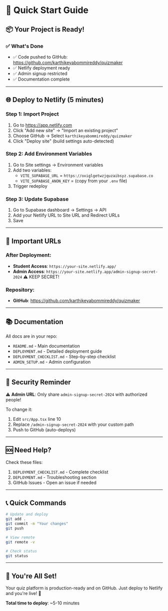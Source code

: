 # 🚀 Quick Start Guide

## 📦 Your Project is Ready!

### ✅ What's Done
- ✅ Code pushed to GitHub: https://github.com/karthikeyabommireddy/quizmaker
- ✅ Netlify deployment ready
- ✅ Admin signup restricted
- ✅ Documentation complete

---

## 🌐 Deploy to Netlify (5 minutes)

### Step 1: Import Project
1. Go to https://app.netlify.com
2. Click "Add new site" → "Import an existing project"
3. Choose GitHub → Select `karthikeyabommireddy/quizmaker`
4. Click "Deploy site" (build settings auto-detected)

### Step 2: Add Environment Variables
1. Go to Site settings → Environment variables
2. Add two variables:
   - `VITE_SUPABASE_URL` = `https://oxiglgetwzjquzaibsyz.supabase.co`
   - `VITE_SUPABASE_ANON_KEY` = (copy from your `.env` file)
3. Trigger redeploy

### Step 3: Update Supabase
1. Go to Supabase dashboard → Settings → API
2. Add your Netlify URL to Site URL and Redirect URLs
3. Save

---

## 🔗 Important URLs

### After Deployment:
- **Student Access**: `https://your-site.netlify.app/`
- **Admin Access**: `https://your-site.netlify.app/admin-signup-secret-2024` ⚠️ KEEP SECRET!

### Repository:
- **GitHub**: https://github.com/karthikeyabommireddy/quizmaker

---

## 📚 Documentation

All docs are in your repo:
- `README.md` - Main documentation
- `DEPLOYMENT.md` - Detailed deployment guide
- `DEPLOYMENT_CHECKLIST.md` - Step-by-step checklist
- `ADMIN_SETUP.md` - Admin configuration

---

## 🔐 Security Reminder

⚠️ **Admin URL**: Only share `admin-signup-secret-2024` with authorized people!

To change it:
1. Edit `src/App.tsx` line 10
2. Replace `/admin-signup-secret-2024` with your custom path
3. Push to GitHub (auto-deploys)

---

## 🆘 Need Help?

Check these files:
1. `DEPLOYMENT_CHECKLIST.md` - Complete checklist
2. `DEPLOYMENT.md` - Troubleshooting section
3. GitHub Issues - Open an issue if needed

---

## 📞 Quick Commands

```bash
# Update and deploy
git add .
git commit -m "Your changes"
git push

# View remote
git remote -v

# Check status
git status
```

---

## 🎉 You're All Set!

Your quiz platform is production-ready and on GitHub.
Just deploy to Netlify and you're live! 🚀

**Total time to deploy**: ~5-10 minutes
